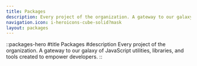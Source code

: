```yaml
---
title: Packages
description: Every project of the organization. A gateway to our galaxy of JavaScript utilities, libraries, and tools created to empower developers.
navigation.icon: i-heroicons-cube-solid?mask
layout: packages
---
```


::packages-hero
#title
Packages
#description
Every project of the organization. A gateway to our galaxy of JavaScript utilities, libraries, and tools created to empower developers.
::
